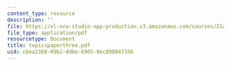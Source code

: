 ```yaml
---
content_type: resource
description: ''
file: https://ol-ocw-studio-app-production.s3.amazonaws.com/courses/21a-240-race-and-science-spring-2004/cbea236009b2ddbe69658ec898847356_topicspaperthree.pdf
file_type: application/pdf
resourcetype: Document
title: topicspaperthree.pdf
uid: cbea2360-09b2-ddbe-6965-8ec898847356
---
```

